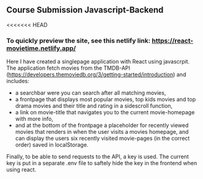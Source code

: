 ## Course Submission Javascript-Backend 

<<<<<<< HEAD
### To quickly preview the site, see this netlify link: https://react-movietime.netlify.app/

Here I have created a singlepage application with React using javascrpit. The application fetch movies from the TMDB-API (https://developers.themoviedb.org/3/getting-started/introduction) and includes:

- a searchbar were you can search after all matching movies,
- a frontpage that displays most popular movies, top kids movies and top drama movies and their title and rating in a sidescroll function,
- a link on movie-title that navigates you to the current movie-homepage with more info,
- and at the bottom of the frontpage a placeholder for recently viewed movies that renders in when the user visits a movies homepage, and can display the users six recently visited movie-pages (in the correct order) saved in localStorage.


Finally, to be able to send requests to the API, a key is used. The current key is put in a separate .env file to saftely hide the key in the frontend when using react.

